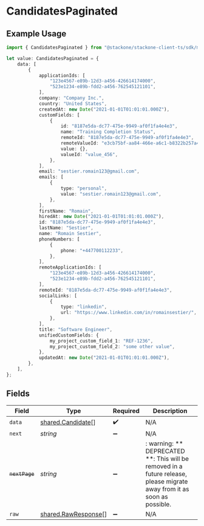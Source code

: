 # CandidatesPaginated

## Example Usage

```typescript
import { CandidatesPaginated } from "@stackone/stackone-client-ts/sdk/models/shared";

let value: CandidatesPaginated = {
    data: [
        {
            applicationIds: [
                "123e4567-e89b-12d3-a456-426614174000",
                "523e1234-e89b-fdd2-a456-762545121101",
            ],
            company: "Company Inc.",
            country: "United States",
            createdAt: new Date("2021-01-01T01:01:01.000Z"),
            customFields: [
                {
                    id: "8187e5da-dc77-475e-9949-af0f1fa4e4e3",
                    name: "Training Completion Status",
                    remoteId: "8187e5da-dc77-475e-9949-af0f1fa4e4e3",
                    remoteValueId: "e3cb75bf-aa84-466e-a6c1-b8322b257a48",
                    value: {},
                    valueId: "value_456",
                },
            ],
            email: "sestier.romain123@gmail.com",
            emails: [
                {
                    type: "personal",
                    value: "sestier.romain123@gmail.com",
                },
            ],
            firstName: "Romain",
            hiredAt: new Date("2021-01-01T01:01:01.000Z"),
            id: "8187e5da-dc77-475e-9949-af0f1fa4e4e3",
            lastName: "Sestier",
            name: "Romain Sestier",
            phoneNumbers: [
                {
                    phone: "+447700112233",
                },
            ],
            remoteApplicationIds: [
                "123e4567-e89b-12d3-a456-426614174000",
                "523e1234-e89b-fdd2-a456-762545121101",
            ],
            remoteId: "8187e5da-dc77-475e-9949-af0f1fa4e4e3",
            socialLinks: [
                {
                    type: "linkedin",
                    url: "https://www.linkedin.com/in/romainsestier/",
                },
            ],
            title: "Software Engineer",
            unifiedCustomFields: {
                my_project_custom_field_1: "REF-1236",
                my_project_custom_field_2: "some other value",
            },
            updatedAt: new Date("2021-01-01T01:01:01.000Z"),
        },
    ],
};
```

## Fields

| Field                                                                                                                   | Type                                                                                                                    | Required                                                                                                                | Description                                                                                                             |
| ----------------------------------------------------------------------------------------------------------------------- | ----------------------------------------------------------------------------------------------------------------------- | ----------------------------------------------------------------------------------------------------------------------- | ----------------------------------------------------------------------------------------------------------------------- |
| `data`                                                                                                                  | [shared.Candidate](../../../sdk/models/shared/candidate.md)[]                                                           | :heavy_check_mark:                                                                                                      | N/A                                                                                                                     |
| `next`                                                                                                                  | *string*                                                                                                                | :heavy_minus_sign:                                                                                                      | N/A                                                                                                                     |
| ~~`nextPage`~~                                                                                                          | *string*                                                                                                                | :heavy_minus_sign:                                                                                                      | : warning: ** DEPRECATED **: This will be removed in a future release, please migrate away from it as soon as possible. |
| `raw`                                                                                                                   | [shared.RawResponse](../../../sdk/models/shared/rawresponse.md)[]                                                       | :heavy_minus_sign:                                                                                                      | N/A                                                                                                                     |